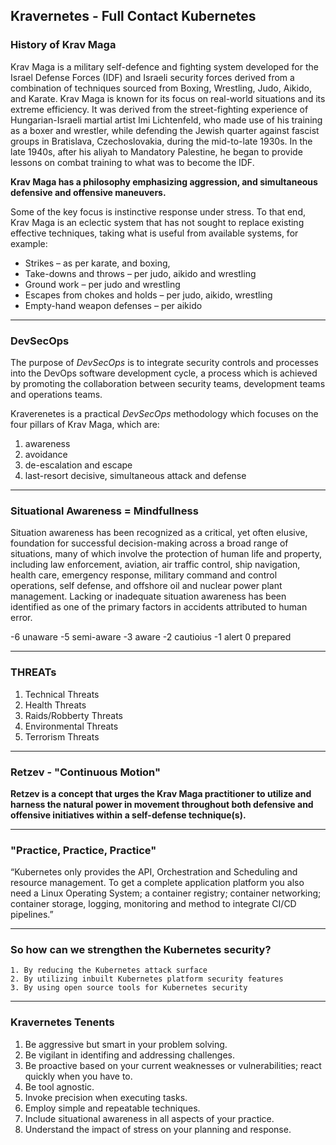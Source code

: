 ## Kravernetes - Full Contact Kubernetes

### History of Krav Maga

Krav Maga is a military self-defence and fighting system developed for the Israel Defense Forces (IDF) and Israeli security forces derived from a combination of techniques sourced from Boxing, Wrestling, Judo, Aikido, and Karate. Krav Maga is known for its focus on real-world situations and its extreme efficiency. It was derived from the street-fighting experience of Hungarian-Israeli martial artist Imi Lichtenfeld, who made use of his training as a boxer and wrestler, while defending the Jewish quarter against fascist groups in Bratislava, Czechoslovakia, during the mid-to-late 1930s. In the late 1940s, after his aliyah to Mandatory Palestine, he began to provide lessons on combat training to what was to become the IDF.

**Krav Maga has a philosophy emphasizing aggression, and simultaneous defensive and offensive maneuvers.** 

Some of the key focus is instinctive response under stress. To that end, Krav Maga is an eclectic system that has not sought to replace existing effective techniques, taking what is useful from available systems, for example:

* Strikes – as per karate, and boxing,
* Take-downs and throws – per judo, aikido and wrestling
* Ground work – per judo and wrestling
* Escapes from chokes and holds – per judo, aikido, wrestling
* Empty-hand weapon defenses – per aikido

---

### DevSecOps
The purpose of *DevSecOps* is to integrate security controls and processes into the DevOps software development cycle, a process which is achieved by promoting the collaboration between security teams, development teams and operations teams.

Kraverenetes is a practical *DevSecOps* methodology which focuses on the four pillars of Krav Maga, which are:

1. awareness
2. avoidance
3. de-escalation and escape
4. last-resort decisive, simultaneous attack and defense

--- 

### Situational Awareness = Mindfullness
Situation awareness has been recognized as a critical, yet often elusive, foundation for successful decision-making across a broad range of situations, many of which involve the protection of human life and property, including law enforcement, aviation, air traffic control, ship navigation, health care, emergency response, military command and control operations, self defense, and offshore oil and nuclear power plant management. Lacking or inadequate situation awareness has been identified as one of the primary factors in accidents attributed to human error.

-6 unaware
-5 semi-aware
-3 aware
-2 cautioius 
-1 alert
0 prepared


---

### THREATs
1. Technical Threats
2. Health Threats 
3. Raids/Robberty Threats
4. Environmental Threats
5. Terrorism Threats

---

### Retzev - "Continuous Motion"

**Retzev is a concept that urges the Krav Maga practitioner to utilize and harness the natural power in movement throughout both defensive and offensive initiatives within a self-defense technique(s).**

---

### "Practice, Practice, Practice"

“Kubernetes only provides the API, Orchestration and Scheduling and resource management. To get a complete application platform you also need a Linux Operating System; a container registry; container networking; container storage, logging, monitoring and method to integrate CI/CD pipelines.” 

---

### So how can we strengthen the Kubernetes security?

    1. By reducing the Kubernetes attack surface
    2. By utilizing inbuilt Kubernetes platform security features
    3. By using open source tools for Kubernetes security
   
---

### Kravernetes Tenents
1. Be aggressive but smart in your problem solving.
2. Be vigilant in identifing and addressing challenges.
3. Be proactive based on your current weaknesses or vulnerabilities; react quickly when you have to.
4. Be tool agnostic.
5. Invoke precision when executing tasks.
6. Employ simple and repeatable techniques.
7. Include situational awareness in all aspects of your practice.
8. Understand the impact of stress on your planning and response.
